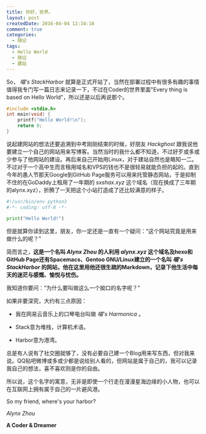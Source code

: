 ```yaml
---
title: 你好，世界。
layout: post
createdDate: 2016-04-04 12:34:18
comment: true
categories:
  - 随记
tags:
  - Hello World
  - 随记
  - 建站
---
```

So， *喵's StackHarbor* 就算是正式开站了，当然在部署过程中有很多有趣的事情值得我专门写一篇日志来记录一下，不过在Coder的世界里面"Every thing is based on Hello World"，所以还是以后再说那个。   

<!--more-->

``` c
#include <stdio.h>
int main(void) {
    printf("Hello World!\n");
    return 0;
}
```

说起建网站的想法还要追溯到中考刚刚结束的时候，好朋友 *Hackghost* 跟我说他要建立一个自己的网站用来写博客。当然当时的我什么都不知道，不过好歹或多或少参与了他网站的建设。再后来自己开始用Linux，对于建站自然也是略知一二。不过对于一个高中生而言租用域名和VPS的钱也不是很轻易就能负担的起的。直到今年的愚人节那天Google到GitHub Page服务可以用来托管静态网站，于是抑制不住的在GoDaddy上租用了一年期的 *sxshax.xyz* 这个域名（现在换成了三年期的alynx.xyz），折腾了一天把这个小站打造成了还比较满意的样子。   

``` python
#!/usr/bin/env python3
#-*- coding: utf-8 -*-

print("Hello World!")
```

但是就算你读到这里，朋友，你一定还是一直有一个疑问：“这个网站究竟是用来做什么的呢？”   

简而言之，**这是一个名叫 *Alynx Zhou* 的人利用 *alynx.xyz* 这个域名及hexo和GitHub Page还有Spacemacs、Gentoo GNU/Linux建立的一个名叫 *喵's StackHarbor* 的网站，他在这里用他还很生疏的Markdown，记录下他生活中每天的迷茫与感慨、愉悦与忧伤。**   

我知道你要问：“为什么要叫做这么一个拗口的名字呢？”   

如果非要深究，大约有三点原因：  

-   我在网易云音乐上的口琴电台叫做 *喵's Harmonica* 。

-   Stack意为堆栈，计算机术语。

-   Harbor意为港湾。   

总是有人说有了社交圈就够了，没有必要自己建一个Blog用来写东西，但对我来说。QQ贴吧微博或多或少都是说给别人看的，但网站是属于自己的，我可以记录我自己的想法，喜不喜欢则是你的自由。   

所以说，这个名字的寓意，无非是即使一个行走在漫漫星海边缘的小人物，也可以在互联网上拥有属于自己的一片避风港。   

So my friend, where's your harbor?   

*Alynx Zhou*

**A Coder & Dreamer**
